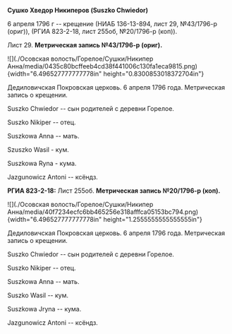 **Сушко Хведор Никиперов (Suszko Chwiedor)**

6 апреля 1796 г -- крещение (НИАБ 136-13-894, лист 29, №43/1796-р
(ориг)), (РГИА 823-2-18, лист 255об, №20/1796-р (коп)).

Лист 29. **Метрическая запись №43/1796-р (ориг).**

![](./Осовская волость/Горелое/Сушки/Никипер Анна/media/0435c80bcffeeb4cd38f441006c130fa1eca9815.png){width="6.496527777777778in"
height="0.8300853018372704in"}

Дедиловичская Покровская церковь. 6 апреля 1796 года. Метрическая запись
о крещении.

Suszko Chwiedor -- сын родителей с деревни Горелое.

Suszko Nikiper -- отец.

Suszkowa Anna -- мать.

Szuszko Wasil - кум.

Suszkowa Ryna - кума.

Jazgunowicz Antoni -- ксёндз.

**РГИА 823-2-18:** Лист 255об. **Метрическая запись №20/1796-р (коп).**

![](./Осовская волость/Горелое/Сушки/Никипер Анна/media/40f7234ecfc6bb465256e318afffca05153bc794.png){width="6.496527777777778in"
height="1.2555555555555555in"}

Дедиловичская Покровская церковь. 6 апреля 1796 года. Метрическая запись
о крещении.

Suszko Chwiedor -- сын родителей с деревни Горелое.

Suszko Nikiper -- отец.

Suszkowa Anna -- мать.

Suszko Wasil -- кум.

Suszkowa Jryna -- кума.

Jazgunowicz Antoni -- ксёндз.
